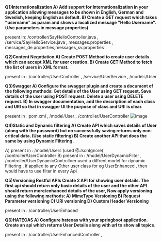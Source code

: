 **Q1)Internationalization 
A) Add support for Internationalization in your application allowing messages to be shown in English, German and Swedish, keeping English as default.
B) Create a GET request which takes "username" as param and shows a localized message "Hello Username". (Use parameters in message properties)**

present in: /controller/SayHelloController.java , /service/SayHelloService.java , messages.properties , messages_de.properties,messages_sv.properties

**Q2)Content Negotiation
A) Create POST Method to create user details which can accept XML for user creation. 
B) Create GET Method to fetch the list of users in XML format.**

present in : /controller/UserController , /service/UserService , /models/User

**Q3)Swagger 
A) Configure the swagger plugin and create a document of the following methods: Get details of the User using GET request.
Save details of the user using POST request. Delete a user using DELETE request.
B) In swagger documentation, add the description of each class and URI so that in swagger UI the purpose of class and URI is clear.**

present in : pom.xml , /model/User , /controller/UserController
![image](https://github.com/user-attachments/assets/e88bccb6-b091-41a9-9931-443aacf36caf)

**Q4)Static and Dynamic filtering 
A) Create API which saves details of User (along with the password) but on successfully saving returns only non-critical data. (Use static filtering) 
B) Create another API that does the same by using Dynamic Filtering.**

A) present in : /model/Users (used @JsonIgnore) , /controller/UserController
B) present in : /model/UserDynamicFilter  , /controller/UserDynamicControlloer
used a diffrent model for dynamic Filtering , if applied to any Other user class for eg UserEnhanced , then would have to use filter in every Api

**Q5)Versioning Restful APIs Create 2 API for showing user details. 
The first api should return only basic details of the user and the other API should return more/enhanced details of the user, Now apply versioning using the following methods:
A) MimeType Versioning B) Request Parameter versioning C) URI versioning D) Custom Header Versioning**

present in : /controller/UserEnhaced

**Q6)HATEOAS A) Configure hateoas with your springboot application. Create an api which returns User Details along with url to show all topics.**

present in : /controller/UserEnhancedController , 




